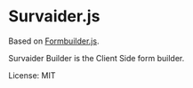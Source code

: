 Survaider.js
============

Based on [Formbuilder.js](https://github.com/dobtco/formbuilder).

Survaider Builder is the Client Side form builder.

License: MIT
